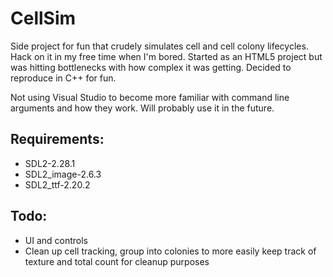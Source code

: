 # CellSim
Side project for fun that crudely simulates cell and cell colony lifecycles.  Hack on it in my free time when I'm bored.  Started as an HTML5 project but was hitting bottlenecks with how complex it was getting.  Decided to reproduce in C++ for fun.

Not using Visual Studio to become more familiar with command line arguments and how they work.  Will probably use it in the future.

## Requirements:
* SDL2-2.28.1
* SDL2_image-2.6.3
* SDL2_ttf-2.20.2

## Todo:
* UI and controls
* Clean up cell tracking, group into colonies to more easily keep track of texture and total count for cleanup purposes